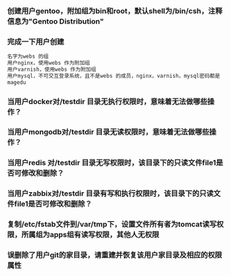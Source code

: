 ### 创建用户gentoo，附加组为bin和root，默认shell为/bin/csh，注释信息为"Gentoo Distribution"

### 完成一下用户创建
```bash
名字为webs 的组
用户nginx，使用webs 作为附加组
用户varnish，使用webs 作为附加组
用户mysql，不可交互登录系统，且不是webs 的成员，nginx，varnish，mysql密码都是
magedu

```

### 当用户docker对/testdir 目录无执行权限时，意味着无法做哪些操作？

### 当用户mongodb对/testdir 目录无读权限时，意味着无法做哪些操作？

### 当用户redis 对/testdir 目录无写权限时，该目录下的只读文件file1是否可修改和删除？

### 当用户zabbix对/testdir 目录有写和执行权限时，该目录下的只读文件file1是否可修改和删除？

### 复制/etc/fstab文件到/var/tmp下，设置文件所有者为tomcat读写权限，所属组为apps组有读写权限，其他人无权限


### 误删除了用户git的家目录，请重建并恢复该用户家目录及相应的权限属性

